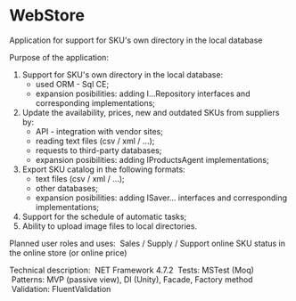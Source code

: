 # WebStore
Application for support for SKU's own directory in the local database

Purpose of the application:
1. Support for SKU's own directory in the local database:
   - used ORM - Sql CE;
   - expansion posibilities: adding I...Repository interfaces and corresponding implementations;
2. Update the availability, prices, new and outdated SKUs from suppliers by:
   - API - integration with vendor sites;
   - reading text files (csv / xml / ...);
   - requests to third-party databases;
   - expansion posibilities: adding IProductsAgent implementations;
3. Export SKU catalog in the following formats:
   - text files (csv / xml / ...);
   - other databases;
   - expansion posibilities: adding ISaver... interfaces and corresponding implementations;
4. Support for the schedule of automatic tasks;
5. Ability to upload image files to local directories.

Planned user roles and uses:
 Sales / Supply / Support online SKU status in the online store (or online price)

Technical description:
 NET Framework 4.7.2
 Tests: MSTest (Moq)
 Patterns: MVP (passive view), DI (Unity), Facade, Factory method
 Validation: FluentValidation
